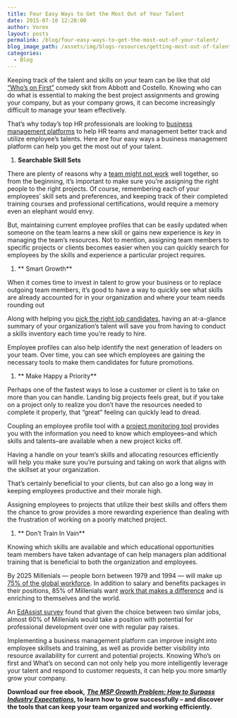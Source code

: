 ```yaml
---
title: Four Easy Ways to Get the Most Out of Your Talent
date: 2015-07-10 12:28:00
author: Vorex
layout: posts
permalink: /blog/four-easy-ways-to-get-the-most-out-of-your-talent/
blog_image_path: /assets/img/blogs-resources/getting-most-out-of-talent.jpg
categories:
  - Blog
---
```



Keeping track of the talent and skills on your team can be like that old [“Who’s on First”](https://www.youtube.com/watch?v=kTcRRaXV-fg) comedy skit from Abbott and Costello. Knowing who can do what is essential to making the best project assignments and growing your company, but as your company grows, it can become increasingly difficult to manage your team effectively.<!--more-->

That’s why today’s top HR professionals are looking to [business management platforms](http://www.vorex.com/product/online-project-management/) to help HR teams and management better track and utilize employee’s talents. Here are four easy ways a business management platform can help you get the most out of your talent.

1. **Searchable Skill Sets**

There are plenty of reasons why a [team might not work](https://hbr.org/2009/05/why-teams-dont-work) well together, so from the beginning, it’s important to make sure you’re assigning the right people to the right projects. Of course, remembering each of your employees’ skill sets and preferences, and keeping track of their completed training courses and professional certifications, would require a memory even an elephant would envy.

But, maintaining current employee profiles that can be easily updated when someone on the team learns a new skill or gains new experience is *key* in managing the team’s resources. Not to mention, assigning team members to specific projects or clients becomes easier when you can quickly search for employees by the skills and experience a particular project requires.

1. ** Smart Growth**

When it comes time to invest in talent to grow your business or to replace outgoing team members, it’s good to have a way to quickly see what skills are already accounted for in your organization and where your team needs rounding out

Along with helping you [pick the right job candidates](http://www.vorex.com/product/resource-allocation/), having an at-a-glance summary of your organization’s talent will save you from having to conduct a skills inventory each time you’re ready to hire.

Employee profiles can also help identify the next generation of leaders on your team. Over time, you can see which employees are gaining the necessary tools to make them candidates for future promotions.

1. ** Make Happy a Priority**

Perhaps one of the fastest ways to lose a customer or client is to take on more than you can handle. Landing big projects feels great, but if you take on a project only to realize you don’t have the resources needed to complete it properly, that “great” feeling can quickly lead to dread.

Coupling an employee profile tool with a [project monitoring tool](http://www.vorex.com/product/online-project-management/) provides you with the information you need to know which employees–and which skills and talents–are available when a new project kicks off.

Having a handle on your team’s skills and allocating resources efficiently will help you make sure you’re pursuing and taking on work that aligns with the skillset at your organization.

That’s certainly beneficial to your clients, but can also go a long way in keeping employees productive and their morale high.

Assigning employees to projects that utilize their best skills and offers them the chance to grow provides a more rewarding experience than dealing with the frustration of working on a poorly matched project.

1. ** Don&#8217;t Train In Vain**

Knowing which skills are available and which educational opportunities team members have taken advantage of can help managers plan additional training that is beneficial to both the organization and employees.

By 2025 Millenials — people born between 1979 and 1994 — will make up [75% of the global workforce](http://www.forbes.com/sites/karstenstrauss/2013/09/17/do-millennials-think-differently-about-money-and-career/). In addition to salary and benefits packages in their positions, 85% of Millenials want [work that makes a difference](http://www.forbes.com/sites/karstenstrauss/2013/09/17/do-millennials-think-differently-about-money-and-career/) and is enriching to themselves and the world.

An [EdAssist survey](http://www.edassist.com/resources/news-releases/2015/04/Millennials-study-press) found that given the choice between two similar jobs, almost 60% of Millenials would take a position with potential for professional development over one with regular pay raises.

Implementing a business management platform can improve insight into employee skillsets and training, as well as provide better visibility into resource availability for current and potential projects. Knowing Who’s on first and What’s on second can not only help you more intelligently leverage your talent and respond to customer requests, it can help you more smartly grow your company.

**Download our free ebook,** [***The MSP Growth Problem: How to Surpass Industry Expectations***](http://vorex.hs-sites.com/the-msp-growth-problem-how-to-surpass-industry-expectations?__hstc=100746398.b2843db0333d5242d1d7cad84e1e93d1.1428948442272.1434416286408.1434481428312.32&amp;__hssc=100746398.9.1434481428312&amp;__hsfp=357257685)**, to learn how to grow successfully – and discover the tools that can keep your team organized and working efficiently.**